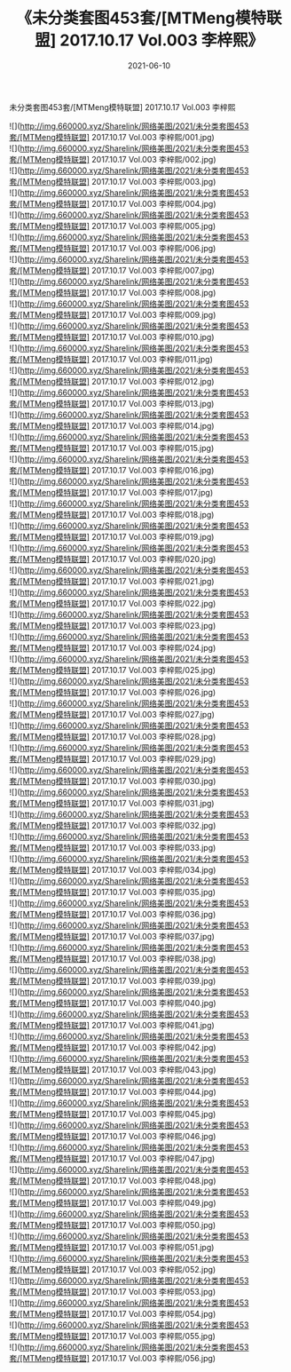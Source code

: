 ﻿---
layout: post
title:  《未分类套图453套/[MTMeng模特联盟] 2017.10.17 Vol.003 李梓熙》
date:   2021-06-10
img: http://img.660000.xyz/Sharelink/网络美图/2021/未分类套图453套/[MTMeng模特联盟] 2017.10.17 Vol.003 李梓熙/000.jpg
categories: [美女, 清纯, 唯美]
---

未分类套图453套/[MTMeng模特联盟] 2017.10.17 Vol.003 李梓熙

 ![](http://img.660000.xyz/Sharelink/网络美图/2021/未分类套图453套/[MTMeng模特联盟] 2017.10.17 Vol.003 李梓熙/001.jpg) <br>![](http://img.660000.xyz/Sharelink/网络美图/2021/未分类套图453套/[MTMeng模特联盟] 2017.10.17 Vol.003 李梓熙/002.jpg) <br>![](http://img.660000.xyz/Sharelink/网络美图/2021/未分类套图453套/[MTMeng模特联盟] 2017.10.17 Vol.003 李梓熙/003.jpg) <br>![](http://img.660000.xyz/Sharelink/网络美图/2021/未分类套图453套/[MTMeng模特联盟] 2017.10.17 Vol.003 李梓熙/004.jpg) <br>![](http://img.660000.xyz/Sharelink/网络美图/2021/未分类套图453套/[MTMeng模特联盟] 2017.10.17 Vol.003 李梓熙/005.jpg) <br>![](http://img.660000.xyz/Sharelink/网络美图/2021/未分类套图453套/[MTMeng模特联盟] 2017.10.17 Vol.003 李梓熙/006.jpg) <br>![](http://img.660000.xyz/Sharelink/网络美图/2021/未分类套图453套/[MTMeng模特联盟] 2017.10.17 Vol.003 李梓熙/007.jpg) <br>![](http://img.660000.xyz/Sharelink/网络美图/2021/未分类套图453套/[MTMeng模特联盟] 2017.10.17 Vol.003 李梓熙/008.jpg) <br>![](http://img.660000.xyz/Sharelink/网络美图/2021/未分类套图453套/[MTMeng模特联盟] 2017.10.17 Vol.003 李梓熙/009.jpg) <br>![](http://img.660000.xyz/Sharelink/网络美图/2021/未分类套图453套/[MTMeng模特联盟] 2017.10.17 Vol.003 李梓熙/010.jpg) <br>![](http://img.660000.xyz/Sharelink/网络美图/2021/未分类套图453套/[MTMeng模特联盟] 2017.10.17 Vol.003 李梓熙/011.jpg) <br>![](http://img.660000.xyz/Sharelink/网络美图/2021/未分类套图453套/[MTMeng模特联盟] 2017.10.17 Vol.003 李梓熙/012.jpg) <br>![](http://img.660000.xyz/Sharelink/网络美图/2021/未分类套图453套/[MTMeng模特联盟] 2017.10.17 Vol.003 李梓熙/013.jpg) <br>![](http://img.660000.xyz/Sharelink/网络美图/2021/未分类套图453套/[MTMeng模特联盟] 2017.10.17 Vol.003 李梓熙/014.jpg) <br>![](http://img.660000.xyz/Sharelink/网络美图/2021/未分类套图453套/[MTMeng模特联盟] 2017.10.17 Vol.003 李梓熙/015.jpg) <br>![](http://img.660000.xyz/Sharelink/网络美图/2021/未分类套图453套/[MTMeng模特联盟] 2017.10.17 Vol.003 李梓熙/016.jpg) <br>![](http://img.660000.xyz/Sharelink/网络美图/2021/未分类套图453套/[MTMeng模特联盟] 2017.10.17 Vol.003 李梓熙/017.jpg) <br>![](http://img.660000.xyz/Sharelink/网络美图/2021/未分类套图453套/[MTMeng模特联盟] 2017.10.17 Vol.003 李梓熙/018.jpg) <br>![](http://img.660000.xyz/Sharelink/网络美图/2021/未分类套图453套/[MTMeng模特联盟] 2017.10.17 Vol.003 李梓熙/019.jpg) <br>![](http://img.660000.xyz/Sharelink/网络美图/2021/未分类套图453套/[MTMeng模特联盟] 2017.10.17 Vol.003 李梓熙/020.jpg) <br>![](http://img.660000.xyz/Sharelink/网络美图/2021/未分类套图453套/[MTMeng模特联盟] 2017.10.17 Vol.003 李梓熙/021.jpg) <br>![](http://img.660000.xyz/Sharelink/网络美图/2021/未分类套图453套/[MTMeng模特联盟] 2017.10.17 Vol.003 李梓熙/022.jpg) <br>![](http://img.660000.xyz/Sharelink/网络美图/2021/未分类套图453套/[MTMeng模特联盟] 2017.10.17 Vol.003 李梓熙/023.jpg) <br>![](http://img.660000.xyz/Sharelink/网络美图/2021/未分类套图453套/[MTMeng模特联盟] 2017.10.17 Vol.003 李梓熙/024.jpg) <br>![](http://img.660000.xyz/Sharelink/网络美图/2021/未分类套图453套/[MTMeng模特联盟] 2017.10.17 Vol.003 李梓熙/025.jpg) <br>![](http://img.660000.xyz/Sharelink/网络美图/2021/未分类套图453套/[MTMeng模特联盟] 2017.10.17 Vol.003 李梓熙/026.jpg) <br>![](http://img.660000.xyz/Sharelink/网络美图/2021/未分类套图453套/[MTMeng模特联盟] 2017.10.17 Vol.003 李梓熙/027.jpg) <br>![](http://img.660000.xyz/Sharelink/网络美图/2021/未分类套图453套/[MTMeng模特联盟] 2017.10.17 Vol.003 李梓熙/028.jpg) <br>![](http://img.660000.xyz/Sharelink/网络美图/2021/未分类套图453套/[MTMeng模特联盟] 2017.10.17 Vol.003 李梓熙/029.jpg) <br>![](http://img.660000.xyz/Sharelink/网络美图/2021/未分类套图453套/[MTMeng模特联盟] 2017.10.17 Vol.003 李梓熙/030.jpg) <br>![](http://img.660000.xyz/Sharelink/网络美图/2021/未分类套图453套/[MTMeng模特联盟] 2017.10.17 Vol.003 李梓熙/031.jpg) <br>![](http://img.660000.xyz/Sharelink/网络美图/2021/未分类套图453套/[MTMeng模特联盟] 2017.10.17 Vol.003 李梓熙/032.jpg) <br>![](http://img.660000.xyz/Sharelink/网络美图/2021/未分类套图453套/[MTMeng模特联盟] 2017.10.17 Vol.003 李梓熙/033.jpg) <br>![](http://img.660000.xyz/Sharelink/网络美图/2021/未分类套图453套/[MTMeng模特联盟] 2017.10.17 Vol.003 李梓熙/034.jpg) <br>![](http://img.660000.xyz/Sharelink/网络美图/2021/未分类套图453套/[MTMeng模特联盟] 2017.10.17 Vol.003 李梓熙/035.jpg) <br>![](http://img.660000.xyz/Sharelink/网络美图/2021/未分类套图453套/[MTMeng模特联盟] 2017.10.17 Vol.003 李梓熙/036.jpg) <br>![](http://img.660000.xyz/Sharelink/网络美图/2021/未分类套图453套/[MTMeng模特联盟] 2017.10.17 Vol.003 李梓熙/037.jpg) <br>![](http://img.660000.xyz/Sharelink/网络美图/2021/未分类套图453套/[MTMeng模特联盟] 2017.10.17 Vol.003 李梓熙/038.jpg) <br>![](http://img.660000.xyz/Sharelink/网络美图/2021/未分类套图453套/[MTMeng模特联盟] 2017.10.17 Vol.003 李梓熙/039.jpg) <br>![](http://img.660000.xyz/Sharelink/网络美图/2021/未分类套图453套/[MTMeng模特联盟] 2017.10.17 Vol.003 李梓熙/040.jpg) <br>![](http://img.660000.xyz/Sharelink/网络美图/2021/未分类套图453套/[MTMeng模特联盟] 2017.10.17 Vol.003 李梓熙/041.jpg) <br>![](http://img.660000.xyz/Sharelink/网络美图/2021/未分类套图453套/[MTMeng模特联盟] 2017.10.17 Vol.003 李梓熙/042.jpg) <br>![](http://img.660000.xyz/Sharelink/网络美图/2021/未分类套图453套/[MTMeng模特联盟] 2017.10.17 Vol.003 李梓熙/043.jpg) <br>![](http://img.660000.xyz/Sharelink/网络美图/2021/未分类套图453套/[MTMeng模特联盟] 2017.10.17 Vol.003 李梓熙/044.jpg) <br>![](http://img.660000.xyz/Sharelink/网络美图/2021/未分类套图453套/[MTMeng模特联盟] 2017.10.17 Vol.003 李梓熙/045.jpg) <br>![](http://img.660000.xyz/Sharelink/网络美图/2021/未分类套图453套/[MTMeng模特联盟] 2017.10.17 Vol.003 李梓熙/046.jpg) <br>![](http://img.660000.xyz/Sharelink/网络美图/2021/未分类套图453套/[MTMeng模特联盟] 2017.10.17 Vol.003 李梓熙/047.jpg) <br>![](http://img.660000.xyz/Sharelink/网络美图/2021/未分类套图453套/[MTMeng模特联盟] 2017.10.17 Vol.003 李梓熙/048.jpg) <br>![](http://img.660000.xyz/Sharelink/网络美图/2021/未分类套图453套/[MTMeng模特联盟] 2017.10.17 Vol.003 李梓熙/049.jpg) <br>![](http://img.660000.xyz/Sharelink/网络美图/2021/未分类套图453套/[MTMeng模特联盟] 2017.10.17 Vol.003 李梓熙/050.jpg) <br>![](http://img.660000.xyz/Sharelink/网络美图/2021/未分类套图453套/[MTMeng模特联盟] 2017.10.17 Vol.003 李梓熙/051.jpg) <br>![](http://img.660000.xyz/Sharelink/网络美图/2021/未分类套图453套/[MTMeng模特联盟] 2017.10.17 Vol.003 李梓熙/052.jpg) <br>![](http://img.660000.xyz/Sharelink/网络美图/2021/未分类套图453套/[MTMeng模特联盟] 2017.10.17 Vol.003 李梓熙/053.jpg) <br>![](http://img.660000.xyz/Sharelink/网络美图/2021/未分类套图453套/[MTMeng模特联盟] 2017.10.17 Vol.003 李梓熙/054.jpg) <br>![](http://img.660000.xyz/Sharelink/网络美图/2021/未分类套图453套/[MTMeng模特联盟] 2017.10.17 Vol.003 李梓熙/055.jpg) <br>![](http://img.660000.xyz/Sharelink/网络美图/2021/未分类套图453套/[MTMeng模特联盟] 2017.10.17 Vol.003 李梓熙/056.jpg) <br>